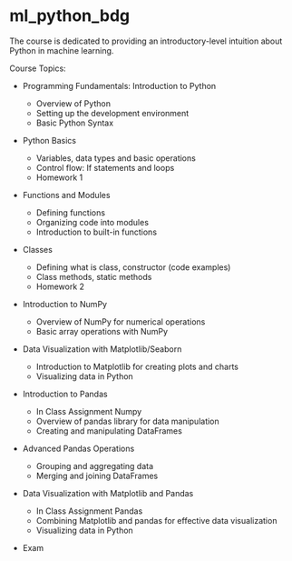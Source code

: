 # ml_python_bdg
The course is dedicated to providing an introductory-level intuition about Python in machine learning.

Course Topics:
* Programming Fundamentals: Introduction to Python
  - Overview of Python
  - Setting up the development environment
  - Basic Python Syntax
 
* Python Basics
  - Variables, data types and basic operations
  - Control flow: If statements and loops
  - Homework 1
 
* Functions and Modules
  - Defining functions
  - Organizing code into modules
  - Introduction to built-in functions
 
* Classes
  - Defining what is class, constructor (code examples)
  - Class methods, static methods
  - Homework 2
 
* Introduction to NumPy
  - Overview of NumPy for numerical operations
  - Basic array operations with NumPy
 
* Data Visualization with Matplotlib/Seaborn
  - Introduction to Matplotlib for creating plots and charts
  - Visualizing data in Python
  
 
* Introduction to Pandas
  - In Class Assignment Numpy
  - Overview of pandas library for data manipulation
  - Creating and manipulating DataFrames
 
* Advanced Pandas Operations
  - Grouping and aggregating data
  - Merging and joining DataFrames
 
* Data Visualization with Matplotlib and Pandas
  - In Class Assignment Pandas
  - Combining Matplotlib and pandas for effective data visualization
  - Visualizing data in Python
 
* Exam 
